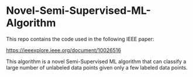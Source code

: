 # Novel-Semi-Supervised-ML-Algorithm
This repo contains the code used in the following IEEE paper:

https://ieeexplore.ieee.org/document/10026516

This algorithm is a novel Semi-Supervised ML algorithm that can classify a large number of unlabeled data points given only a few labeled data points.
